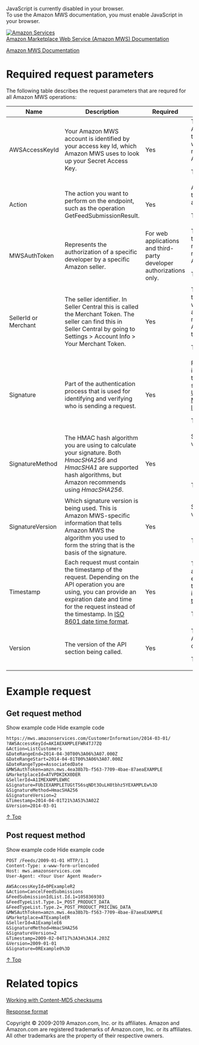 <div id="MWSDX_noscript">

JavaScript is currently disabled in your browser.  
To use the Amazon MWS documentation, you must enable JavaScript in your
browser.

</div>

<div id="MWSDX_divtop">

[![Amazon
Services](https://images-na.ssl-images-amazon.com/images/G/08/mwsportal/fr_FR/amazonservices.gif "Amazon Services")](http://services.amazon.fr)  
<span id="MWSDX_titlebar">[Amazon Marketplace Web Service (Amazon MWS)
Documentation](https://developer.amazonservices.fr/gp/mws/docs.html)</span>

</div>

<div id="MWSDX_divbottom">

<div id="MWSDX_divleft">

<div id="MWSDX_toc">

</div>

</div>

<div id="MWSDX_divright">

<div id="MWSDX_content">

<span id="MWSDX_breadcrumbs">[Amazon MWS
Documentation](https://developer.amazonservices.fr/gp/mws/docs.html)</span>

<div id="DG_RequiredRequestParameters" class="nested0">

Required request parameters
===========================

<div class="body">

<div class="p">

The following table describes the request parameters that are requred
for all <span class="ph">Amazon MWS</span> operations:

<div class="tablenoborder">

<table class="table" data-cellpadding="4" data-cellspacing="0" data-summary="" data-frame="border" data-border="1" data-rules="all">
<colgroup>
<col style="width: 25%" />
<col style="width: 25%" />
<col style="width: 25%" />
<col style="width: 25%" />
</colgroup>
<thead>
<tr class="header">
<th>Name</th>
<th>Description</th>
<th>Required</th>
<th>Valid values</th>
</tr>
</thead>
<tbody>
<tr class="odd">
<td><span class="keyword parmname">AWSAccessKeyId</span></td>
<td>Your <span class="ph">Amazon MWS</span> account is identified by your access key Id, which <span class="ph">Amazon MWS</span> uses to look up your Secret Access Key.</td>
<td>Yes</td>
<td>The <span class="keyword parmname">AWSAccessKeyId</span> that you received when you registered for <span class="ph">Amazon MWS</span>.
<p><span class="ph">Type: xs:string</span></p></td>
</tr>
<tr class="even">
<td><span class="keyword parmname">Action</span></td>
<td>The action you want to perform on the endpoint, such as the operation <span class="keyword apiname">GetFeedSubmissionResult</span>.</td>
<td>Yes</td>
<td>Any valid action for the endpoint you are calling.
<p><span class="ph">Type: xs:string</span></p></td>
</tr>
<tr class="odd">
<td><span class="keyword parmname">MWSAuthToken</span></td>
<td>Represents the authorization of a specific developer by a specific Amazon seller.</td>
<td>For web applications and third-party developer authorizations only.</td>
<td>The authorization token that you received when you registered for <span class="ph">Amazon MWS</span>.
<p><span class="ph">Type: xs:string</span></p></td>
</tr>
<tr class="even">
<td><span class="keyword parmname">SellerId</span> or <span class="keyword parmname">Merchant</span></td>
<td>The seller identifier. In Seller Central this is called the Merchant Token. The seller can find this in Seller Central by going to <span class="ph uicontrol">Settings</span> <span class="ph uicontrol">&gt;</span> <span class="ph uicontrol">Account Info</span> <span class="ph uicontrol">&gt;</span> <span class="ph uicontrol">Your Merchant Token</span>.</td>
<td>Yes</td>
<td>The seller identifier that the seller used when they authorized you to make calls to <span class="ph">Amazon MWS</span> on their behalf.
<p><span class="ph">Type: xs:string</span></p></td>
</tr>
<tr class="odd">
<td><span class="keyword parmname">Signature</span></td>
<td>Part of the authentication process that is used for identifying and verifying who is sending a request.</td>
<td>Yes</td>
<td>For more information on how to calculate the signature, see <a href="DG_ClientLibraries.md" class="xref">Using the Amazon MWS client libraries</a>.
<p><span class="ph">Type: xs:string</span></p></td>
</tr>
<tr class="even">
<td><span class="keyword parmname">SignatureMethod</span></td>
<td>The HMAC hash algorithm you are using to calculate your signature. Both <var class="keyword varname">HmacSHA256</var> and <var class="keyword varname">HmacSHA1</var> are supported hash algorithms, but Amazon recommends using <var class="keyword varname">HmacSHA256</var>.</td>
<td>Yes</td>
<td><span class="keyword parmname">SignatureMethod</span> values:
<ul>
<li><var class="keyword varname">HmacSHA256</var> (recommended)</li>
<li><var class="keyword varname">HmacSHA1</var></li>
</ul>
<p><span class="ph">Type: xs:string</span></p></td>
</tr>
<tr class="odd">
<td><span class="keyword parmname">SignatureVersion</span></td>
<td>Which signature version is being used. This is <span class="ph">Amazon MWS</span>-specific information that tells <span class="ph">Amazon MWS</span> the algorithm you used to form the string that is the basis of the signature.</td>
<td>Yes</td>
<td><span class="keyword parmname">SignatureVersion</span> values:
<ul>
<li><var class="keyword varname">2</var></li>
</ul>
<p><span class="ph">Type: xs:string</span></p></td>
</tr>
<tr class="even">
<td><span class="keyword parmname">Timestamp</span></td>
<td>Each request must contain the timestamp of the request. Depending on the API operation you are using, you can provide an expiration date and time for the request instead of the timestamp. In <span class="ph"><a href="../dev_guide/DG_ISO8601.md" class="xref">ISO 8601 date time format</a></span>.</td>
<td>Yes</td>
<td>The current date and time or the expiration date and time for the request in <span class="ph"><a href="../dev_guide/DG_ISO8601.md" class="xref">ISO 8601 date time format</a></span>.
<p><span class="ph">Type: xs:dateTime</span></p></td>
</tr>
<tr class="odd">
<td><span class="keyword parmname">Version</span></td>
<td>The version of the API section being called.</td>
<td>Yes</td>
<td>The version of the API section being called.
<p><span class="ph">Type: xs:string</span></p></td>
</tr>
</tbody>
</table>

</div>

</div>

</div>

</div>

<div id="Examples" class="topic reference nested0">

Example request
===============

<div class="body refbody">

<div class="section">

Get request method
------------------

<span class="ph expander"> <span class="keyword parmname xshow">Show
example code</span> <span class="keyword parmname xhide">Hide example
code</span> </span>

<div class="sectiondiv content">

    https://mws.amazonservices.com/CustomerInformation/2014-03-01/
    ?AWSAccessKeyId=AKIAEXAMPLEFWR4TJ7ZQ
    &Action=ListCustomers
    &DateRangeEnd=2014-04-30T00%3A06%3A07.000Z
    &DateRangeStart=2014-04-01T00%3A06%3A07.000Z
    &DateRangeType=AssociatedDate
    &MWSAuthToken=amzn.mws.4ea38b7b-f563-7709-4bae-87aeaEXAMPLE
    &MarketplaceId=ATVPDKIKX0DER
    &SellerId=A1IMEXAMPLEWRC
    &Signature=FUbIEXAMPLETUGtTS6sqNDt3OuLH8tbhz5YEXAMPLEw%3D
    &SignatureMethod=HmacSHA256
    &SignatureVersion=2
    &Timestamp=2014-04-01T21%3A53%3A02Z
    &Version=2014-03-01

<a href="#Examples" class="xref">↑ Top</a>

</div>

</div>

<div class="section">

Post request method
-------------------

<span class="ph expander"> <span class="keyword parmname xshow">Show
example code</span> <span class="keyword parmname xhide">Hide example
code</span> </span>

<div class="sectiondiv content">

    POST /Feeds/2009-01-01 HTTP/1.1
    Content-Type: x-www-form-urlencoded
    Host: mws.amazonservices.com
    User-Agent: <Your User Agent Header>

    AWSAccessKeyId=0PExampleR2
    &Action=CancelFeedSubmissions
    &FeedSubmissionIdList.Id.1=1058369303
    &FeedTypeList.Type.1=_POST_PRODUCT_DATA_
    &FeedTypeList.Type.2=_POST_PRODUCT_PRICING_DATA_
    &MWSAuthToken=amzn.mws.4ea38b7b-f563-7709-4bae-87aeaEXAMPLE
    &Marketplace=ATExampleER
    &SellerId=A1ExampleE6
    &SignatureMethod=HmacSHA256
    &SignatureVersion=2
    &Timestamp=2009-02-04T17%3A34%3A14.203Z
    &Version=2009-01-01
    &Signature=0RExample0%3D

<a href="#Examples" class="xref">↑ Top</a>

</div>

</div>

</div>

</div>

<div id="RelatedTopics" class="topic nested0">

Related topics
==============

<div class="body">

<a href="DG_MD5.md" class="xref">Working with Content-MD5 checksums</a>

<a href="../dev_guide/DG_ResponseFormat.md" class="xref">Response format</a>

</div>

</div>

<div id="MWSDX_footer">

Copyright © 2009-2019 Amazon.com, Inc. or its affiliates. Amazon and
Amazon.com are registered trademarks of Amazon.com, Inc. or its
affiliates. All other trademarks are the property of their respective
owners.

</div>

</div>

</div>

<div style="clear: both;">

</div>

</div>
